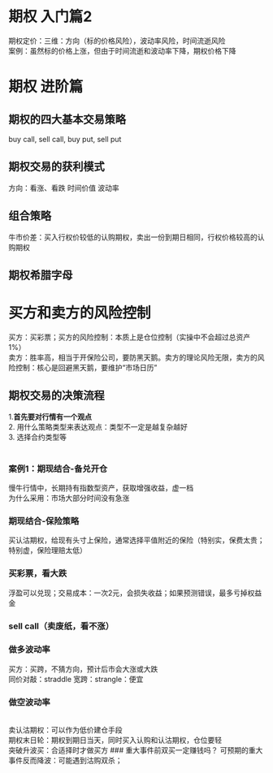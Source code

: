 # 期权 入门篇2
期权定价：三维：方向（标的价格风险），波动率风险，时间流逝风险<br>
案例：虽然标的价格上涨，但由于时间流逝和波动率下降，期权价格下降<br>
# 期权 进阶篇
## 期权的四大基本交易策略
buy call, sell call, buy put, sell put
## 期权交易的获利模式
方向：看涨、看跌
时间价值
波动率
## 组合策略
牛市价差：买入行权价较低的认购期权，卖出一份到期日相同，行权价格较高的认购期权<br>
## 期权希腊字母
# 买方和卖方的风险控制
买方：买彩票；买方的风险控制：本质上是仓位控制（实操中不会超过总资产1%）<br>
卖方：胜率高，相当于开保险公司，要防黑天鹅。卖方的理论风险无限，卖方的风险控制：核心是回避黑天鹅，要维护“市场日历”<br>
## 期权交易的决策流程
1.**首先要对行情有一个观点**<br>
2. 用什么策略类型来表达观点：类型不一定是越复杂越好<br>
3. 选择合约类型等<br>
<br>
### 案例1：期现结合-备兑开仓
慢牛行情中，长期持有指数型资产，获取增强收益，虚一档<br>
为什么采用：市场大部分时间没有急涨
### 期现结合-保险策略
买认沽期权，给现有头寸上保险，通常选择平值附近的保险（特别实，保费太贵；特别虚，保险理赔太低）
### 买彩票，看大跌
浮盈可以兑现；交易成本：一次2元，会损失收益；如果预测错误，最多亏掉权益金
### sell call（卖废纸，看不涨）
### 做多波动率
买方：买跨，不猜方向，预计后市会大涨或大跌<br>
同价对敲：straddle 宽跨：strangle：便宜
### 做空波动率
<br>
卖认沽期权：可以作为低价建仓手段<br>
期权末日轮：期权到期日当天，同时买入认购和认沽期权，仓位要轻<br>
突破升波买：合适择时才做买方
### 重大事件前双买一定赚钱吗？
可预期的重大事件反而降波：可能遇到沽购双杀；
